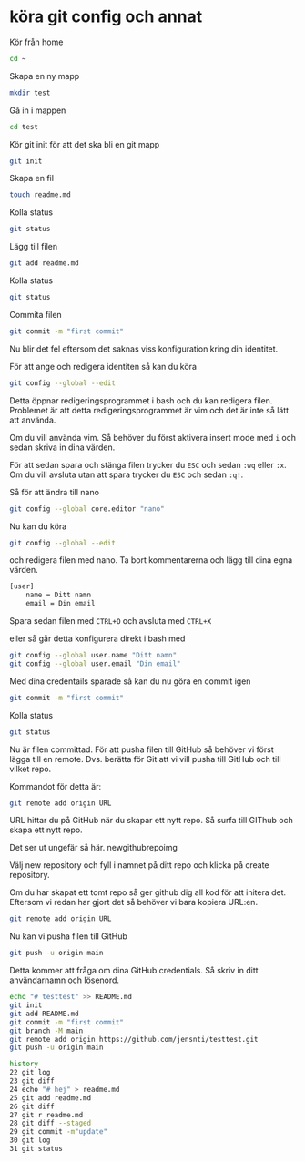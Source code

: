 # köra git config och annat

Kör från home

```bash
cd ~
```

Skapa en ny mapp

```bash
mkdir test
```

Gå in i mappen

```bash
cd test
```

Kör git init för att det ska bli en git mapp

```bash
git init
```

Skapa en fil

```bash
touch readme.md
```

Kolla status

```bash
git status
```

Lägg till filen

```bash
git add readme.md
```

Kolla status

```bash
git status
```

Commita filen

```bash
git commit -m "first commit"
```

Nu blir det fel eftersom det saknas viss konfiguration kring din identitet.

För att ange och redigera identiten så kan du köra

```bash
git config --global --edit
```

Detta öppnar redigeringsprogrammet i bash och du kan redigera filen. Problemet är att detta redigeringsprogrammet är vim och det är inte så lätt att använda.

Om du vill använda vim.
Så behöver du först aktivera insert mode med `i` och sedan skriva in dina värden.

För att sedan spara och stänga filen trycker du `ESC` och sedan `:wq` eller `:x`. Om du vill avsluta utan att spara trycker du `ESC` och sedan `:q!`.

Så för att ändra till nano

```bash
git config --global core.editor "nano"
```

Nu kan du köra

```bash
git config --global --edit
```

och redigera filen med nano. Ta bort kommentarerna och lägg till dina egna värden.

```bash
[user]
    name = Ditt namn
    email = Din email
```

Spara sedan filen med `CTRL+O` och avsluta med `CTRL+X`

eller så går detta konfigurera direkt i bash med

```bash
git config --global user.name "Ditt namn"
git config --global user.email "Din email"
```

Med dina credentails sparade så kan du nu göra en commit igen

```bash
git commit -m "first commit"
```

Kolla status

```bash
git status
```

Nu är filen committad. För att pusha filen till GitHub så behöver vi först lägga till en remote. Dvs. berätta för Git att vi vill pusha till GitHub och till vilket repo.

Kommandot för detta är:

```bash
git remote add origin URL
```

URL hittar du på GitHub när du skapar ett nytt repo.
Så surfa till GIThub och skapa ett nytt repo.

Det ser ut ungefär så här.
newgithubrepoimg

Välj new repository och fyll i namnet på ditt repo och klicka på create repository.

Om du har skapat ett tomt repo så ger github dig all kod för att initera det. Eftersom vi redan har gjort det så behöver vi bara kopiera URL:en.

```bash
git remote add origin URL
```

Nu kan vi pusha filen till GitHub

```bash
git push -u origin main
```

Detta kommer att fråga om dina GitHub credentials. Så skriv in ditt användarnamn och lösenord.

```bash
echo "# testtest" >> README.md
git init
git add README.md
git commit -m "first commit"
git branch -M main
git remote add origin https://github.com/jensnti/testtest.git
git push -u origin main
```

```bash
history
22 git log
23 git diff
24 echo "# hej" > readme.md
25 git add readme.md
26 git diff
27 git r readme.md
28 git diff --staged
29 git commit -m"update"
30 git log
31 git status
```
